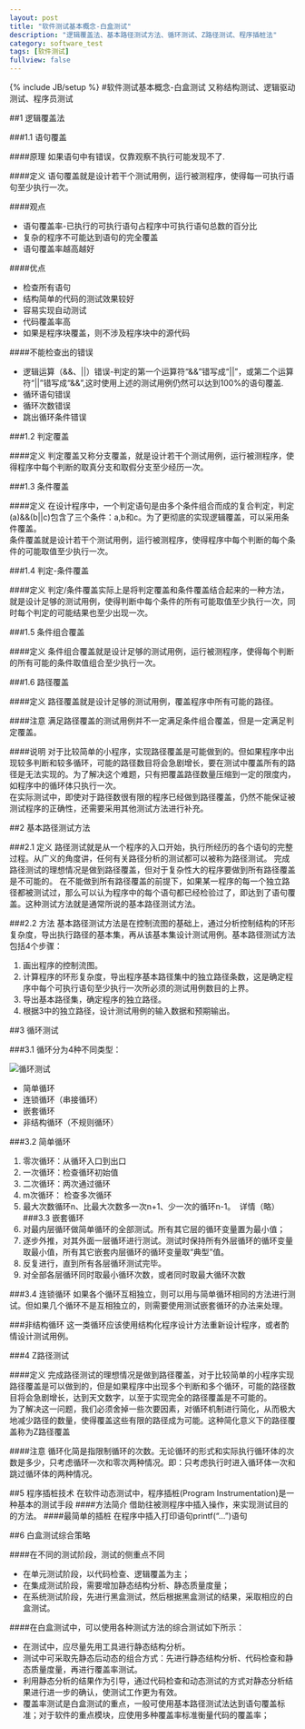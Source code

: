 ```yaml
---
layout: post
title: "软件测试基本概念-白盒测试"
description: "逻辑覆盖法、基本路径测试方法、循环测试、Z路径测试、程序插桩法"
category: software_test
tags: [软件测试]
fullview: false
---
```


{% include JB/setup %}
#软件测试基本概念-白盒测试
又称结构测试、逻辑驱动测试、程序员测试

##1 逻辑覆盖法

###1.1 语句覆盖

####原理
如果语句中有错误，仅靠观察不执行可能发现不了.

####定义
语句覆盖就是设计若干个测试用例，运行被测程序，使得每一可执行语句至少执行一次。

####观点
- 语句覆盖率-已执行的可执行语句占程序中可执行语句总数的百分比
- 复杂的程序不可能达到语句的完全覆盖
- 语句覆盖率越高越好

####优点
- 检查所有语句
- 结构简单的代码的测试效果较好
- 容易实现自动测试
- 代码覆盖率高 
- 如果是程序块覆盖，则不涉及程序块中的源代码 

####不能检查出的错误
- 逻辑运算（&&、||）错误-判定的第一个运算符“&&”错写成“||”，或第二个运算符“||”错写成“&&”,这时使用上述的测试用例仍然可以达到100%的语句覆盖.
- 循环语句错误
- 循环次数错误
- 跳出循环条件错误

###1.2 判定覆盖

####定义
判定覆盖又称分支覆盖，就是设计若干个测试用例，运行被测程序，使得程序中每个判断的取真分支和取假分支至少经历一次。    

###1.3 条件覆盖

####定义
在设计程序中，一个判定语句是由多个条件组合而成的复合判定，判定(a)&&(b||c)包含了三个条件：a,b和c。为了更彻底的实现逻辑覆盖，可以采用条件覆盖。    
条件覆盖就是设计若干个测试用例，运行被测程序，使得程序中每个判断的每个条件的可能取值至少执行一次。

###1.4 判定-条件覆盖

####定义
判定/条件覆盖实际上是将判定覆盖和条件覆盖结合起来的一种方法，
就是设计足够的测试用例，使得判断中每个条件的所有可能取值至少执行一次，同时每个判定的可能结果也至少出现一次。

###1.5 条件组合覆盖

####定义
条件组合覆盖就是设计足够的测试用例，运行被测程序，使得每个判断的所有可能的条件取值组合至少执行一次。

###1.6 路径覆盖

####定义
路径覆盖就是设计足够的测试用例，覆盖程序中所有可能的路径。

####注意
满足路径覆盖的测试用例并不一定满足条件组合覆盖，但是一定满足判定覆盖。

####说明
对于比较简单的小程序，实现路径覆盖是可能做到的。但如果程序中出现较多判断和较多循环，可能的路径数目将会急剧增长，要在测试中覆盖所有的路径是无法实现的。为了解决这个难题，只有把覆盖路径数量压缩到一定的限度内，如程序中的循环体只执行一次。    
在实际测试中，即使对于路径数很有限的程序已经做到路径覆盖，仍然不能保证被测试程序的正确性，还需要采用其他测试方法进行补充。


##2 基本路径测试方法

###2.1 定义
路径测试就是从一个程序的入口开始，执行所经历的各个语句的完整过程。从广义的角度讲，任何有关路径分析的测试都可以被称为路径测试。
完成路径测试的理想情况是做到路径覆盖，但对于复杂性大的程序要做到所有路径覆盖是不可能的。
在不能做到所有路径覆盖的前提下，如果某一程序的每一个独立路径都被测试过，那么可以认为程序中的每个语句都已经检验过了，即达到了语句覆盖。这种测试方法就是通常所说的基本路径测试方法。

###2.2 方法
基本路径测试方法是在控制流图的基础上，通过分析控制结构的环形复杂度，导出执行路径的基本集，再从该基本集设计测试用例。基本路径测试方法包括4个步骤：
1. 画出程序的控制流图。
2. 计算程序的环形复杂度，导出程序基本路径集中的独立路径条数，这是确定程序中每个可执行语句至少执行一次所必须的测试用例数目的上界。
3. 导出基本路径集，确定程序的独立路径。
4. 根据3中的独立路径，设计测试用例的输入数据和预期输出。

##3 循环测试

###3.1 循环分为4种不同类型：

![循环测试](http://xiangguo.qiniudn.com/img/posts/software_test/loop.png)

- 简单循环
- 连锁循环（串接循环）
- 嵌套循环
- 非结构循环（不规则循环） 

###3.2 简单循环
1. 零次循环：从循环入口到出口
2. 一次循环：检查循环初始值
3. 二次循环：两次通过循环
4. m次循环： 检查多次循环
5. 最大次数循环n、比最大次数多一次n+1、少一次的循环n-1。 
详情（略）
###3.3 嵌套循环
1. 对最内层循环做简单循环的全部测试。所有其它层的循环变量置为最小值；
2. 逐步外推，对其外面一层循环进行测试。测试时保持所有外层循环的循环变量取最小值，所有其它嵌套内层循环的循环变量取“典型”值。
3. 反复进行，直到所有各层循环测试完毕。
4. 对全部各层循环同时取最小循环次数，或者同时取最大循环次数

###3.4 连锁循环
如果各个循环互相独立，则可以用与简单循环相同的方法进行测试。但如果几个循环不是互相独立的，则需要使用测试嵌套循环的办法来处理。

###非结构循环
这一类循环应该使用结构化程序设计方法重新设计程序，或者酌情设计测试用例。

###4 Z路径测试

####定义
完成路径测试的理想情况是做到路径覆盖，对于比较简单的小程序实现路径覆盖是可以做到的，但是如果程序中出现多个判断和多个循环，可能的路径数目将会急剧增长，达到天文数字，以至于实现完全的路径覆盖是不可能的。    
为了解决这一问题，我们必须舍掉一些次要因素，对循环机制进行简化，从而极大地减少路径的数量，使得覆盖这些有限的路径成为可能。这种简化意义下的路径覆盖称为Z路径覆盖

####注意
循环化简是指限制循环的次数。无论循环的形式和实际执行循环体的次数是多少，只考虑循环一次和零次两种情况。即：只考虑执行时进入循环体一次和跳过循环体的两种情况。

##5 程序插桩技术
在软件动态测试中，程序插桩(Program Instrumentation)是一种基本的测试手段
####方法简介
借助往被测程序中插入操作，来实现测试目的的方法。
####最简单的插桩
在程序中插入打印语句printf(“…”)语句

##6 白盒测试综合策略

####在不同的测试阶段，测试的侧重点不同
- 在单元测试阶段，以代码检查、逻辑覆盖为主；
- 在集成测试阶段，需要增加静态结构分析、静态质量度量；
- 在系统测试阶段，先进行黑盒测试，然后根据黑盒测试的结果，采取相应的白盒测试。

####在白盒测试中，可以使用各种测试方法的综合测试如下所示：
- 在测试中，应尽量先用工具进行静态结构分析。
- 测试中可采取先静态后动态的组合方式：先进行静态结构分析、代码检查和静态质量度量，再进行覆盖率测试。
- 利用静态分析的结果作为引导，通过代码检查和动态测试的方式对静态分析结果进行进一步的确认，使测试工作更为有效。
- 覆盖率测试是白盒测试的重点，一般可使用基本路径测试法达到语句覆盖标准；对于软件的重点模块，应使用多种覆盖率标准衡量代码的覆盖率；


